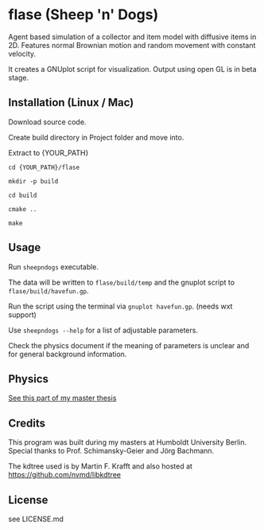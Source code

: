# flase (Sheep 'n' Dogs)
Agent based simulation of a collector and item model with diffusive items in 2D. 
Features normal Brownian motion and random movement with constant velocity.

It creates a GNUplot script for visualization. Output using open GL is
in beta stage.

## Installation (Linux / Mac)

Download source code.

Create build directory in Project folder and move into.

Extract to {YOUR_PATH}

`cd {YOUR_PATH}/flase`

`mkdir -p build`

`cd build`

`cmake ..`

`make`


## Usage

Run `sheepndogs` executable.

The data will be written to `flase/build/temp` and the gnuplot script to `flase/build/havefun.gp`.
 
Run the script using the terminal via `gnuplot havefun.gp`. (needs wxt support)

Use `sheepndogs --help` for a list of adjustable parameters.

Check the physics document if the meaning of parameters is unclear and for general background information.

## Physics

[See this part of my master thesis](https://gitlab.gwdg.de/MSc/flase/uploads/88b35ae75e67d10dbd5a0e76ca3cf737/physics.pdf)


## Credits

This program was built during my masters at Humboldt University Berlin.
Special thanks to Prof. Schimansky-Geier and Jörg Bachmann.

The kdtree used is by Martin F. Krafft and also hosted at https://github.com/nvmd/libkdtree

## License

see LICENSE.md
